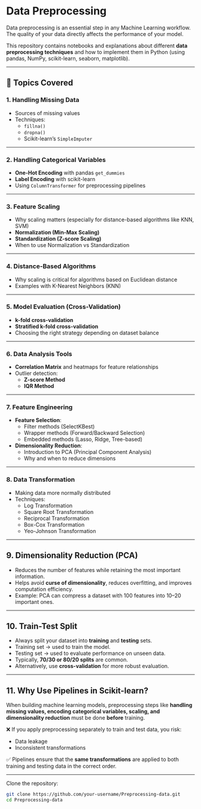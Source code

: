 #  Data Preprocessing  

Data preprocessing is an essential step in any Machine Learning workflow.  
The quality of your data directly affects the performance of your model.  

This repository contains notebooks and explanations about different **data preprocessing techniques** and how to implement them in Python (using pandas, NumPy, scikit-learn, seaborn, matplotlib).  

---

## 🔹 Topics Covered  

### 1. Handling Missing Data  
- Sources of missing values  
- Techniques:  
  - `fillna()`  
  - `dropna()`  
  - Scikit-learn’s `SimpleImputer`  

---

### 2. Handling Categorical Variables  
- **One-Hot Encoding** with pandas `get_dummies`  
- **Label Encoding** with scikit-learn  
- Using `ColumnTransformer` for preprocessing pipelines  

---

### 3. Feature Scaling  
- Why scaling matters (especially for distance-based algorithms like KNN, SVM)  
- **Normalization (Min-Max Scaling)**  
- **Standardization (Z-score Scaling)**  
- When to use Normalization vs Standardization  

---

### 4. Distance-Based Algorithms  
- Why scaling is critical for algorithms based on Euclidean distance  
- Examples with K-Nearest Neighbors (KNN)  

---

### 5. Model Evaluation (Cross-Validation)  
- **k-fold cross-validation**  
- **Stratified k-fold cross-validation**  
- Choosing the right strategy depending on dataset balance  

---

### 6. Data Analysis Tools  
- **Correlation Matrix** and heatmaps for feature relationships  
- Outlier detection:  
  - **Z-score Method**  
  - **IQR Method**  

---

### 7. Feature Engineering  
- **Feature Selection**:  
  - Filter methods (SelectKBest)  
  - Wrapper methods (Forward/Backward Selection)  
  - Embedded methods (Lasso, Ridge, Tree-based)  
- **Dimensionality Reduction**:  
  - Introduction to PCA (Principal Component Analysis)  
  - Why and when to reduce dimensions  

---

### 8. Data Transformation  
- Making data more normally distributed  
- Techniques:  
  - Log Transformation  
  - Square Root Transformation  
  - Reciprocal Transformation  
  - Box-Cox Transformation  
  - Yeo-Johnson Transformation  

---
## 9. Dimensionality Reduction (PCA)  
- Reduces the number of features while retaining the most important information.  
- Helps avoid **curse of dimensionality**, reduces overfitting, and improves computation efficiency.  
- Example: PCA can compress a dataset with 100 features into 10–20 important ones.  

---

## 10. Train-Test Split  
- Always split your dataset into **training** and **testing** sets.  
- Training set → used to train the model.  
- Testing set → used to evaluate performance on unseen data.  
- Typically, **70/30 or 80/20 splits** are common.  
- Alternatively, use **cross-validation** for more robust evaluation.  

---

## 11.  Why Use Pipelines in Scikit-learn?  
When building machine learning models, preprocessing steps like **handling missing values, encoding categorical variables, scaling, and dimensionality reduction** must be done **before** training.  

❌ If you apply preprocessing separately to train and test data, you risk:  
- Data leakage  
- Inconsistent transformations  

✅ Pipelines ensure that the **same transformations** are applied to both training and testing data in the correct order.  

---
Clone the repository:  
```bash
git clone https://github.com/your-username/Preprocessing-data.git
cd Preprocessing-data

